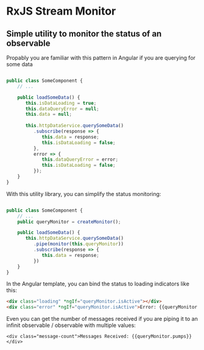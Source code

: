 # RxJS Stream Monitor

## Simple utility to monitor the status of an observable

Propably you are familiar with this pattern in Angular if you are querying for some data

```typescript

public class SomeComponent {
    // ...

    public loadSomeData() {
       this.isDataLoading = true;
       this.dataQueryError = null;
       this.data = null;
       
       this.httpDataService.querySomeData()
          .subscribe(response => {
             this.data = response;
             this.isDataLoading = false;
          }, 
          error => {
             this.dataQueryError = error;
             this.isDataLoading = false;
          });
    }
}

```

With this utility library, you can simplify the status monitoring:

```typescript

public class SomeComponent {
    // ...
    public queryMonitor = createMonitor();

    public loadSomeData() {
       this.httpDataService.querySomeData()
          .pipe(monitor(this.queryMonitor))
          .subscribe(response => {
             this.data = response;
          })
    }
}


```

In the Angular template, you can bind the status to loading indicators like this: 


```html
<div class="loading" *ngIf="queryMonitor.isActive"></div>
<div class="error" *ngIf="queryMonitor.isActive">Error: {{queryMonitor.error}}</div>

```

Even you can get the number of messages received if you are piping it to an infinit observable / observable with multiple values:


```
<div class="message-count">Messages Received: {{queryMonitor.pumps}}</div>
```